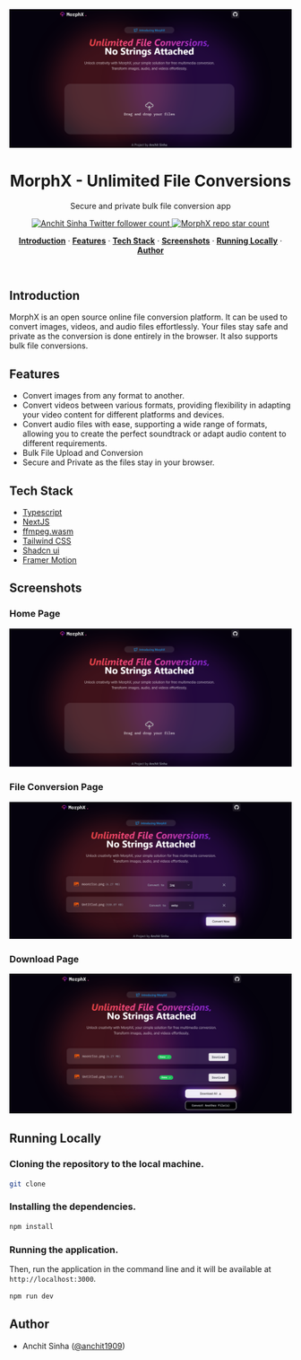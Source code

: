   <img alt="MorphX - Unlimited File Conversions" src="/public/Img1.png">
    <h1 align="center">MorphX - Unlimited File Conversions</h1>

<p align="center">
  Secure and private bulk file conversion app
</p>

<p align="center">
  <a href="https://twitter.com/anchit1909" target="_blank">
    <img src="https://img.shields.io/twitter/follow/anchit1909?style=flat&label=anchit1909&logo=twitter&color=0bf&logoColor=fff" alt="Anchit Sinha Twitter follower count" />
  </a>
  <a href="https://github.com/Anchit1909/morphx-file-convertor" target="_blank">
    <img src="https://img.shields.io/github/stars/Anchit1909/morphx-file-convertor?label=Anchit1909%2FMorphX" alt="MorphX repo star count" />
  </a>
</p>

<p align="center">
  <a href="#introduction"><strong>Introduction</strong></a> ·
  <a href="#features"><strong>Features</strong></a> ·
  <a href="#tech-stack"><strong>Tech Stack</strong></a> ·
  <a href="#screenshots"><strong>Screenshots</strong></a> ·
  <a href="#running-locally"><strong>Running Locally</strong></a> ·
  <a href="#author"><strong>Author</strong></a>
</p>
<br/>

## Introduction

MorphX is an open source online file conversion platform. It can be used to convert images, videos, and audio files effortlessly. Your files stay safe and private as the conversion is done entirely in the browser. It also supports bulk file conversions.

## Features

- Convert images from any format to another.
- Convert videos between various formats, providing flexibility in adapting your video content for different platforms and devices.
- Convert audio files with ease, supporting a wide range of formats, allowing you to create the perfect soundtrack or adapt audio content to different requirements.
- Bulk File Upload and Conversion
- Secure and Private as the files stay in your browser.

## Tech Stack

- [Typescript](https://www.typescriptlang.org/)
- [NextJS](https://nextjs.org/)
- [ffmpeg.wasm](https://ffmpegwasm.netlify.app/)
- [Tailwind CSS](https://tailwindcss.com/)
- [Shadcn ui](https://ui.shadcn.com/)
- [Framer Motion](https://www.framer.com/motion/)

## Screenshots

### Home Page

<img alt="Home Page" src="/public/Img1.png">

### File Conversion Page

<img alt="File Conversion Page" src="/public/Img3.png">

### Download Page

<img alt="Download Page" src="/public/Img4.png">

## Running Locally

### Cloning the repository to the local machine.

```bash
git clone
```

### Installing the dependencies.

```bash
npm install
```

### Running the application.

Then, run the application in the command line and it will be available at `http://localhost:3000`.

```bash
npm run dev
```

## Author

- Anchit Sinha ([@anchit1909](https://twitter.com/anchit1909))
